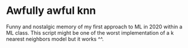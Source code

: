 # Awfully awful knn
Funny and nostalgic memory of my first approach to ML in 2020 within a ML class.
This script might be one of the worst implementation of a k nearest neighbors model but it works ^^.
